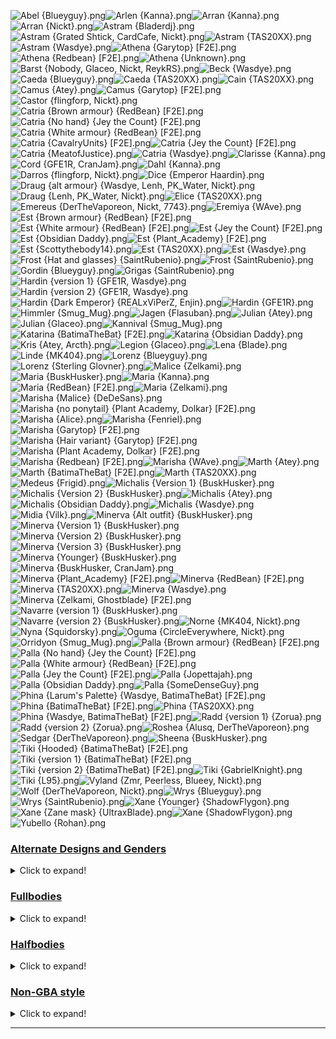 ![Abel {Blueyguy}.png](https://raw.githubusercontent.com/Klokinator/FE-Repo/main/Portrait%20Repository/FE01,%2003,%2011,%202%20Mugs%20(Shadow%20Dragon,%20Mystery,%20and%20Remakes)/Abel%20%7BBlueyguy%7D.png "Abel {Blueyguy}.png")![Arlen {Kanna}.png](https://raw.githubusercontent.com/Klokinator/FE-Repo/main/Portrait%20Repository/FE01,%2003,%2011,%202%20Mugs%20(Shadow%20Dragon,%20Mystery,%20and%20Remakes)/Arlen%20%7BKanna%7D.png "Arlen {Kanna}.png")![Arran {Kanna}.png](https://raw.githubusercontent.com/Klokinator/FE-Repo/main/Portrait%20Repository/FE01,%2003,%2011,%202%20Mugs%20(Shadow%20Dragon,%20Mystery,%20and%20Remakes)/Arran%20%7BKanna%7D.png "Arran {Kanna}.png")![Arran {Nickt}.png](https://raw.githubusercontent.com/Klokinator/FE-Repo/main/Portrait%20Repository/FE01,%2003,%2011,%202%20Mugs%20(Shadow%20Dragon,%20Mystery,%20and%20Remakes)/Arran%20%7BNickt%7D.png "Arran {Nickt}.png")![Astram {Bladerdj}.png](https://raw.githubusercontent.com/Klokinator/FE-Repo/main/Portrait%20Repository/FE01,%2003,%2011,%202%20Mugs%20(Shadow%20Dragon,%20Mystery,%20and%20Remakes)/Astram%20%7BBladerdj%7D.png "Astram {Bladerdj}.png")![Astram {Grated Shtick, CardCafe, Nickt}.png](https://raw.githubusercontent.com/Klokinator/FE-Repo/main/Portrait%20Repository/FE01,%2003,%2011,%202%20Mugs%20(Shadow%20Dragon,%20Mystery,%20and%20Remakes)/Astram%20%7BGrated%20Shtick,%20CardCafe,%20Nickt%7D.png "Astram {Grated Shtick, CardCafe, Nickt}.png")![Astram {TAS20XX}.png](https://raw.githubusercontent.com/Klokinator/FE-Repo/main/Portrait%20Repository/FE01,%2003,%2011,%202%20Mugs%20(Shadow%20Dragon,%20Mystery,%20and%20Remakes)/Astram%20%7BTAS20XX%7D.png "Astram {TAS20XX}.png")![Astram {Wasdye}.png](https://raw.githubusercontent.com/Klokinator/FE-Repo/main/Portrait%20Repository/FE01,%2003,%2011,%202%20Mugs%20(Shadow%20Dragon,%20Mystery,%20and%20Remakes)/Astram%20%7BWasdye%7D.png "Astram {Wasdye}.png")![Athena {Garytop} [F2E].png](https://raw.githubusercontent.com/Klokinator/FE-Repo/main/Portrait%20Repository/FE01,%2003,%2011,%202%20Mugs%20(Shadow%20Dragon,%20Mystery,%20and%20Remakes)/Athena%20%7BGarytop%7D%20%5BF2E%5D.png "Athena {Garytop} [F2E].png")![Athena {Redbean} [F2E].png](https://raw.githubusercontent.com/Klokinator/FE-Repo/main/Portrait%20Repository/FE01,%2003,%2011,%202%20Mugs%20(Shadow%20Dragon,%20Mystery,%20and%20Remakes)/Athena%20%7BRedbean%7D%20%5BF2E%5D.png "Athena {Redbean} [F2E].png")![Athena {Unknown}.png](https://raw.githubusercontent.com/Klokinator/FE-Repo/main/Portrait%20Repository/FE01,%2003,%2011,%202%20Mugs%20(Shadow%20Dragon,%20Mystery,%20and%20Remakes)/Athena%20%7BUnknown%7D.png "Athena {Unknown}.png")![Barst {Nobody, Glaceo, Nickt, ReykRS}.png](https://raw.githubusercontent.com/Klokinator/FE-Repo/main/Portrait%20Repository/FE01,%2003,%2011,%202%20Mugs%20(Shadow%20Dragon,%20Mystery,%20and%20Remakes)/Barst%20%7BNobody,%20Glaceo,%20Nickt,%20ReykRS%7D.png "Barst {Nobody, Glaceo, Nickt, ReykRS}.png")![Beck {Wasdye}.png](https://raw.githubusercontent.com/Klokinator/FE-Repo/main/Portrait%20Repository/FE01,%2003,%2011,%202%20Mugs%20(Shadow%20Dragon,%20Mystery,%20and%20Remakes)/Beck%20%7BWasdye%7D.png "Beck {Wasdye}.png")![Caeda {Blueyguy}.png](https://raw.githubusercontent.com/Klokinator/FE-Repo/main/Portrait%20Repository/FE01,%2003,%2011,%202%20Mugs%20(Shadow%20Dragon,%20Mystery,%20and%20Remakes)/Caeda%20%7BBlueyguy%7D.png "Caeda {Blueyguy}.png")![Caeda {TAS20XX}.png](https://raw.githubusercontent.com/Klokinator/FE-Repo/main/Portrait%20Repository/FE01,%2003,%2011,%202%20Mugs%20(Shadow%20Dragon,%20Mystery,%20and%20Remakes)/Caeda%20%7BTAS20XX%7D.png "Caeda {TAS20XX}.png")![Cain {TAS20XX}.png](https://raw.githubusercontent.com/Klokinator/FE-Repo/main/Portrait%20Repository/FE01,%2003,%2011,%202%20Mugs%20(Shadow%20Dragon,%20Mystery,%20and%20Remakes)/Cain%20%7BTAS20XX%7D.png "Cain {TAS20XX}.png")![Camus {Atey}.png](https://raw.githubusercontent.com/Klokinator/FE-Repo/main/Portrait%20Repository/FE01,%2003,%2011,%202%20Mugs%20(Shadow%20Dragon,%20Mystery,%20and%20Remakes)/Camus%20%7BAtey%7D.png "Camus {Atey}.png")![Camus {Garytop} [F2E].png](https://raw.githubusercontent.com/Klokinator/FE-Repo/main/Portrait%20Repository/FE01,%2003,%2011,%202%20Mugs%20(Shadow%20Dragon,%20Mystery,%20and%20Remakes)/Camus%20%7BGarytop%7D%20%5BF2E%5D.png "Camus {Garytop} [F2E].png")![Castor {flingforp, Nickt}.png](https://raw.githubusercontent.com/Klokinator/FE-Repo/main/Portrait%20Repository/FE01,%2003,%2011,%202%20Mugs%20(Shadow%20Dragon,%20Mystery,%20and%20Remakes)/Castor%20%7Bflingforp,%20Nickt%7D.png "Castor {flingforp, Nickt}.png")![Catria {Brown armour} {RedBean} [F2E].png](https://raw.githubusercontent.com/Klokinator/FE-Repo/main/Portrait%20Repository/FE01,%2003,%2011,%202%20Mugs%20(Shadow%20Dragon,%20Mystery,%20and%20Remakes)/Catria%20(Brown%20armour)%20%7BRedBean%7D%20%5BF2E%5D.png "Catria {Brown armour} {RedBean} [F2E].png")![Catria {No hand} {Jey the Count} [F2E].png](https://raw.githubusercontent.com/Klokinator/FE-Repo/main/Portrait%20Repository/FE01,%2003,%2011,%202%20Mugs%20(Shadow%20Dragon,%20Mystery,%20and%20Remakes)/Catria%20(No%20hand)%20%7BJey%20the%20Count%7D%20%5BF2E%5D.png "Catria {No hand} {Jey the Count} [F2E].png")![Catria {White armour} {RedBean} [F2E].png](https://raw.githubusercontent.com/Klokinator/FE-Repo/main/Portrait%20Repository/FE01,%2003,%2011,%202%20Mugs%20(Shadow%20Dragon,%20Mystery,%20and%20Remakes)/Catria%20(White%20armour)%20%7BRedBean%7D%20%5BF2E%5D.png "Catria {White armour} {RedBean} [F2E].png")![Catria {CavalryUnits} [F2E].png](https://raw.githubusercontent.com/Klokinator/FE-Repo/main/Portrait%20Repository/FE01,%2003,%2011,%202%20Mugs%20(Shadow%20Dragon,%20Mystery,%20and%20Remakes)/Catria%20%7BCavalryUnits%7D%20%5BF2E%5D.png "Catria {CavalryUnits} [F2E].png")![Catria {Jey the Count} [F2E].png](https://raw.githubusercontent.com/Klokinator/FE-Repo/main/Portrait%20Repository/FE01,%2003,%2011,%202%20Mugs%20(Shadow%20Dragon,%20Mystery,%20and%20Remakes)/Catria%20%7BJey%20the%20Count%7D%20%5BF2E%5D.png "Catria {Jey the Count} [F2E].png")![Catria {MeatofJustice}.png](https://raw.githubusercontent.com/Klokinator/FE-Repo/main/Portrait%20Repository/FE01,%2003,%2011,%202%20Mugs%20(Shadow%20Dragon,%20Mystery,%20and%20Remakes)/Catria%20%7BMeatofJustice%7D.png "Catria {MeatofJustice}.png")![Catria {Wasdye}.png](https://raw.githubusercontent.com/Klokinator/FE-Repo/main/Portrait%20Repository/FE01,%2003,%2011,%202%20Mugs%20(Shadow%20Dragon,%20Mystery,%20and%20Remakes)/Catria%20%7BWasdye%7D.png "Catria {Wasdye}.png")![Clarisse {Kanna}.png](https://raw.githubusercontent.com/Klokinator/FE-Repo/main/Portrait%20Repository/FE01,%2003,%2011,%202%20Mugs%20(Shadow%20Dragon,%20Mystery,%20and%20Remakes)/Clarisse%20%7BKanna%7D.png "Clarisse {Kanna}.png")![Cord {GFE1R, CranJam}.png](https://raw.githubusercontent.com/Klokinator/FE-Repo/main/Portrait%20Repository/FE01,%2003,%2011,%202%20Mugs%20(Shadow%20Dragon,%20Mystery,%20and%20Remakes)/Cord%20%7BGFE1R,%20CranJam%7D.png "Cord {GFE1R, CranJam}.png")![Dahl {Kanna}.png](https://raw.githubusercontent.com/Klokinator/FE-Repo/main/Portrait%20Repository/FE01,%2003,%2011,%202%20Mugs%20(Shadow%20Dragon,%20Mystery,%20and%20Remakes)/Dahl%20%7BKanna%7D.png "Dahl {Kanna}.png")![Darros {flingforp, Nickt}.png](https://raw.githubusercontent.com/Klokinator/FE-Repo/main/Portrait%20Repository/FE01,%2003,%2011,%202%20Mugs%20(Shadow%20Dragon,%20Mystery,%20and%20Remakes)/Darros%20%7Bflingforp,%20Nickt%7D.png "Darros {flingforp, Nickt}.png")![Dice {Emperor Haardin}.png](https://raw.githubusercontent.com/Klokinator/FE-Repo/main/Portrait%20Repository/FE01,%2003,%2011,%202%20Mugs%20(Shadow%20Dragon,%20Mystery,%20and%20Remakes)/Dice%20%7BEmperor%20Haardin%7D.png "Dice {Emperor Haardin}.png")![Draug {alt armour} {Wasdye, Lenh, PK_Water, Nickt}.png](https://raw.githubusercontent.com/Klokinator/FE-Repo/main/Portrait%20Repository/FE01,%2003,%2011,%202%20Mugs%20(Shadow%20Dragon,%20Mystery,%20and%20Remakes)/Draug%20(alt%20armour)%20%7BWasdye,%20Lenh,%20PK_Water,%20Nickt%7D.png "Draug {alt armour} {Wasdye, Lenh, PK_Water, Nickt}.png")![Draug {Lenh, PK_Water, Nickt}.png](https://raw.githubusercontent.com/Klokinator/FE-Repo/main/Portrait%20Repository/FE01,%2003,%2011,%202%20Mugs%20(Shadow%20Dragon,%20Mystery,%20and%20Remakes)/Draug%20%7BLenh,%20PK_Water,%20Nickt%7D.png "Draug {Lenh, PK_Water, Nickt}.png")![Elice {TAS20XX}.png](https://raw.githubusercontent.com/Klokinator/FE-Repo/main/Portrait%20Repository/FE01,%2003,%2011,%202%20Mugs%20(Shadow%20Dragon,%20Mystery,%20and%20Remakes)/Elice%20%7BTAS20XX%7D.png "Elice {TAS20XX}.png")![Emereus {DerTheVaporeon, Nickt, 7743}.png](https://raw.githubusercontent.com/Klokinator/FE-Repo/main/Portrait%20Repository/FE01,%2003,%2011,%202%20Mugs%20(Shadow%20Dragon,%20Mystery,%20and%20Remakes)/Emereus%20(DerTheVaporeon,%20Nickt,%207743).png "Emereus {DerTheVaporeon, Nickt, 7743}.png")![Eremiya {WAve}.png](https://raw.githubusercontent.com/Klokinator/FE-Repo/main/Portrait%20Repository/FE01,%2003,%2011,%202%20Mugs%20(Shadow%20Dragon,%20Mystery,%20and%20Remakes)/Eremiya%20%7BWAve%7D.png "Eremiya {WAve}.png")![Est {Brown armour} {RedBean} [F2E].png](https://raw.githubusercontent.com/Klokinator/FE-Repo/main/Portrait%20Repository/FE01,%2003,%2011,%202%20Mugs%20(Shadow%20Dragon,%20Mystery,%20and%20Remakes)/Est%20(Brown%20armour)%20%7BRedBean%7D%20%5BF2E%5D.png "Est {Brown armour} {RedBean} [F2E].png")![Est {White armour} {RedBean} [F2E].png](https://raw.githubusercontent.com/Klokinator/FE-Repo/main/Portrait%20Repository/FE01,%2003,%2011,%202%20Mugs%20(Shadow%20Dragon,%20Mystery,%20and%20Remakes)/Est%20(White%20armour)%20%7BRedBean%7D%20%5BF2E%5D.png "Est {White armour} {RedBean} [F2E].png")![Est {Jey the Count} [F2E].png](https://raw.githubusercontent.com/Klokinator/FE-Repo/main/Portrait%20Repository/FE01,%2003,%2011,%202%20Mugs%20(Shadow%20Dragon,%20Mystery,%20and%20Remakes)/Est%20%7BJey%20the%20Count%7D%20%5BF2E%5D.png "Est {Jey the Count} [F2E].png")![Est {Obsidian Daddy}.png](https://raw.githubusercontent.com/Klokinator/FE-Repo/main/Portrait%20Repository/FE01,%2003,%2011,%202%20Mugs%20(Shadow%20Dragon,%20Mystery,%20and%20Remakes)/Est%20%7BObsidian%20Daddy%7D.png "Est {Obsidian Daddy}.png")![Est {Plant_Academy} [F2E].png](https://raw.githubusercontent.com/Klokinator/FE-Repo/main/Portrait%20Repository/FE01,%2003,%2011,%202%20Mugs%20(Shadow%20Dragon,%20Mystery,%20and%20Remakes)/Est%20%7BPlant_Academy%7D%20%5BF2E%5D.png "Est {Plant_Academy} [F2E].png")![Est {Scottythebody14}.png](https://raw.githubusercontent.com/Klokinator/FE-Repo/main/Portrait%20Repository/FE01,%2003,%2011,%202%20Mugs%20(Shadow%20Dragon,%20Mystery,%20and%20Remakes)/Est%20%7BScottythebody14%7D.png "Est {Scottythebody14}.png")![Est {TAS20XX}.png](https://raw.githubusercontent.com/Klokinator/FE-Repo/main/Portrait%20Repository/FE01,%2003,%2011,%202%20Mugs%20(Shadow%20Dragon,%20Mystery,%20and%20Remakes)/Est%20%7BTAS20XX%7D.png "Est {TAS20XX}.png")![Est {Wasdye}.png](https://raw.githubusercontent.com/Klokinator/FE-Repo/main/Portrait%20Repository/FE01,%2003,%2011,%202%20Mugs%20(Shadow%20Dragon,%20Mystery,%20and%20Remakes)/Est%20%7BWasdye%7D.png "Est {Wasdye}.png")![Frost {Hat and glasses} {SaintRubenio}.png](https://raw.githubusercontent.com/Klokinator/FE-Repo/main/Portrait%20Repository/FE01,%2003,%2011,%202%20Mugs%20(Shadow%20Dragon,%20Mystery,%20and%20Remakes)/Frost%20(Hat%20and%20glasses)%20%7BSaintRubenio%7D.png "Frost {Hat and glasses} {SaintRubenio}.png")![Frost {SaintRubenio}.png](https://raw.githubusercontent.com/Klokinator/FE-Repo/main/Portrait%20Repository/FE01,%2003,%2011,%202%20Mugs%20(Shadow%20Dragon,%20Mystery,%20and%20Remakes)/Frost%20%7BSaintRubenio%7D.png "Frost {SaintRubenio}.png")![Gordin {Blueyguy}.png](https://raw.githubusercontent.com/Klokinator/FE-Repo/main/Portrait%20Repository/FE01,%2003,%2011,%202%20Mugs%20(Shadow%20Dragon,%20Mystery,%20and%20Remakes)/Gordin%20%7BBlueyguy%7D.png "Gordin {Blueyguy}.png")![Grigas {SaintRubenio}.png](https://raw.githubusercontent.com/Klokinator/FE-Repo/main/Portrait%20Repository/FE01,%2003,%2011,%202%20Mugs%20(Shadow%20Dragon,%20Mystery,%20and%20Remakes)/Grigas%20%7BSaintRubenio%7D.png "Grigas {SaintRubenio}.png")![Hardin {version 1} {GFE1R, Wasdye}.png](https://raw.githubusercontent.com/Klokinator/FE-Repo/main/Portrait%20Repository/FE01,%2003,%2011,%202%20Mugs%20(Shadow%20Dragon,%20Mystery,%20and%20Remakes)/Hardin%20(version%201)%20%7BGFE1R,%20Wasdye%7D.png "Hardin {version 1} {GFE1R, Wasdye}.png")![Hardin {version 2} {GFE1R, Wasdye}.png](https://raw.githubusercontent.com/Klokinator/FE-Repo/main/Portrait%20Repository/FE01,%2003,%2011,%202%20Mugs%20(Shadow%20Dragon,%20Mystery,%20and%20Remakes)/Hardin%20(version%202)%20%7BGFE1R,%20Wasdye%7D.png "Hardin {version 2} {GFE1R, Wasdye}.png")![Hardin {Dark Emperor} {REALxViPerZ, Enjin}.png](https://raw.githubusercontent.com/Klokinator/FE-Repo/main/Portrait%20Repository/FE01,%2003,%2011,%202%20Mugs%20(Shadow%20Dragon,%20Mystery,%20and%20Remakes)/Hardin%20%7BDark%20Emperor%7D%20%7BREALxViPerZ,%20Enjin%7D.png "Hardin {Dark Emperor} {REALxViPerZ, Enjin}.png")![Hardin {GFE1R}.png](https://raw.githubusercontent.com/Klokinator/FE-Repo/main/Portrait%20Repository/FE01,%2003,%2011,%202%20Mugs%20(Shadow%20Dragon,%20Mystery,%20and%20Remakes)/Hardin%20%7BGFE1R%7D.png "Hardin {GFE1R}.png")![Himmler {Smug_Mug}.png](https://raw.githubusercontent.com/Klokinator/FE-Repo/main/Portrait%20Repository/FE01,%2003,%2011,%202%20Mugs%20(Shadow%20Dragon,%20Mystery,%20and%20Remakes)/Himmler%20%7BSmug_Mug%7D.png "Himmler {Smug_Mug}.png")![Jagen {Flasuban}.png](https://raw.githubusercontent.com/Klokinator/FE-Repo/main/Portrait%20Repository/FE01,%2003,%2011,%202%20Mugs%20(Shadow%20Dragon,%20Mystery,%20and%20Remakes)/Jagen%20%7BFlasuban%7D.png "Jagen {Flasuban}.png")![Julian {Atey}.png](https://raw.githubusercontent.com/Klokinator/FE-Repo/main/Portrait%20Repository/FE01,%2003,%2011,%202%20Mugs%20(Shadow%20Dragon,%20Mystery,%20and%20Remakes)/Julian%20%7BAtey%7D.png "Julian {Atey}.png")![Julian {Glaceo}.png](https://raw.githubusercontent.com/Klokinator/FE-Repo/main/Portrait%20Repository/FE01,%2003,%2011,%202%20Mugs%20(Shadow%20Dragon,%20Mystery,%20and%20Remakes)/Julian%20%7BGlaceo%7D.png "Julian {Glaceo}.png")![Kannival {Smug_Mug}.png](https://raw.githubusercontent.com/Klokinator/FE-Repo/main/Portrait%20Repository/FE01,%2003,%2011,%202%20Mugs%20(Shadow%20Dragon,%20Mystery,%20and%20Remakes)/Kannival%20%7BSmug_Mug%7D.png "Kannival {Smug_Mug}.png")![Katarina {BatimaTheBat} [F2E].png](https://raw.githubusercontent.com/Klokinator/FE-Repo/main/Portrait%20Repository/FE01,%2003,%2011,%202%20Mugs%20(Shadow%20Dragon,%20Mystery,%20and%20Remakes)/Katarina%20%7BBatimaTheBat%7D%20%5BF2E%5D.png "Katarina {BatimaTheBat} [F2E].png")![Katarina {Obsidian Daddy}.png](https://raw.githubusercontent.com/Klokinator/FE-Repo/main/Portrait%20Repository/FE01,%2003,%2011,%202%20Mugs%20(Shadow%20Dragon,%20Mystery,%20and%20Remakes)/Katarina%20%7BObsidian%20Daddy%7D.png "Katarina {Obsidian Daddy}.png")![Kris {Atey, Arcth}.png](https://raw.githubusercontent.com/Klokinator/FE-Repo/main/Portrait%20Repository/FE01,%2003,%2011,%202%20Mugs%20(Shadow%20Dragon,%20Mystery,%20and%20Remakes)/Kris%20%7BAtey,%20Arcth%7D.png "Kris {Atey, Arcth}.png")![Legion {Glaceo}.png](https://raw.githubusercontent.com/Klokinator/FE-Repo/main/Portrait%20Repository/FE01,%2003,%2011,%202%20Mugs%20(Shadow%20Dragon,%20Mystery,%20and%20Remakes)/Legion%20%7BGlaceo%7D.png "Legion {Glaceo}.png")![Lena {Blade}.png](https://raw.githubusercontent.com/Klokinator/FE-Repo/main/Portrait%20Repository/FE01,%2003,%2011,%202%20Mugs%20(Shadow%20Dragon,%20Mystery,%20and%20Remakes)/Lena%20%7BBlade%7D.png "Lena {Blade}.png")![Linde {MK404}.png](https://raw.githubusercontent.com/Klokinator/FE-Repo/main/Portrait%20Repository/FE01,%2003,%2011,%202%20Mugs%20(Shadow%20Dragon,%20Mystery,%20and%20Remakes)/Linde%20%7BMK404%7D.png "Linde {MK404}.png")![Lorenz {Blueyguy}.png](https://raw.githubusercontent.com/Klokinator/FE-Repo/main/Portrait%20Repository/FE01,%2003,%2011,%202%20Mugs%20(Shadow%20Dragon,%20Mystery,%20and%20Remakes)/Lorenz%20%7BBlueyguy%7D.png "Lorenz {Blueyguy}.png")![Lorenz {Sterling Glovner}.png](https://raw.githubusercontent.com/Klokinator/FE-Repo/main/Portrait%20Repository/FE01,%2003,%2011,%202%20Mugs%20(Shadow%20Dragon,%20Mystery,%20and%20Remakes)/Lorenz%20%7BSterling%20Glovner%7D.png "Lorenz {Sterling Glovner}.png")![Malice {Zelkami}.png](https://raw.githubusercontent.com/Klokinator/FE-Repo/main/Portrait%20Repository/FE01,%2003,%2011,%202%20Mugs%20(Shadow%20Dragon,%20Mystery,%20and%20Remakes)/Malice%20%7BZelkami%7D.png "Malice {Zelkami}.png")![Maria {BuskHusker}.png](https://raw.githubusercontent.com/Klokinator/FE-Repo/main/Portrait%20Repository/FE01,%2003,%2011,%202%20Mugs%20(Shadow%20Dragon,%20Mystery,%20and%20Remakes)/Maria%20%7BBuskHusker%7D.png "Maria {BuskHusker}.png")![Maria {Kanna}.png](https://raw.githubusercontent.com/Klokinator/FE-Repo/main/Portrait%20Repository/FE01,%2003,%2011,%202%20Mugs%20(Shadow%20Dragon,%20Mystery,%20and%20Remakes)/Maria%20%7BKanna%7D.png "Maria {Kanna}.png")![Maria {RedBean} [F2E].png](https://raw.githubusercontent.com/Klokinator/FE-Repo/main/Portrait%20Repository/FE01,%2003,%2011,%202%20Mugs%20(Shadow%20Dragon,%20Mystery,%20and%20Remakes)/Maria%20%7BRedBean%7D%20%5BF2E%5D.png "Maria {RedBean} [F2E].png")![Maria {Zelkami}.png](https://raw.githubusercontent.com/Klokinator/FE-Repo/main/Portrait%20Repository/FE01,%2003,%2011,%202%20Mugs%20(Shadow%20Dragon,%20Mystery,%20and%20Remakes)/Maria%20%7BZelkami%7D.png "Maria {Zelkami}.png")![Marisha {Malice} {DeDeSans}.png](https://raw.githubusercontent.com/Klokinator/FE-Repo/main/Portrait%20Repository/FE01,%2003,%2011,%202%20Mugs%20(Shadow%20Dragon,%20Mystery,%20and%20Remakes)/Marisha%20(Malice)%20%7BDeDeSans%7D.png "Marisha {Malice} {DeDeSans}.png")![Marisha {no ponytail} {Plant Academy, Dolkar} [F2E].png](https://raw.githubusercontent.com/Klokinator/FE-Repo/main/Portrait%20Repository/FE01,%2003,%2011,%202%20Mugs%20(Shadow%20Dragon,%20Mystery,%20and%20Remakes)/Marisha%20(no%20ponytail)%20%7BPlant%20Academy,%20Dolkar%7D%20%5BF2E%5D.png "Marisha {no ponytail} {Plant Academy, Dolkar} [F2E].png")![Marisha {Alice}.png](https://raw.githubusercontent.com/Klokinator/FE-Repo/main/Portrait%20Repository/FE01,%2003,%2011,%202%20Mugs%20(Shadow%20Dragon,%20Mystery,%20and%20Remakes)/Marisha%20%7BAlice%7D.png "Marisha {Alice}.png")![Marisha {Fenriel}.png](https://raw.githubusercontent.com/Klokinator/FE-Repo/main/Portrait%20Repository/FE01,%2003,%2011,%202%20Mugs%20(Shadow%20Dragon,%20Mystery,%20and%20Remakes)/Marisha%20%7BFenriel%7D.png "Marisha {Fenriel}.png")![Marisha {Garytop} [F2E].png](https://raw.githubusercontent.com/Klokinator/FE-Repo/main/Portrait%20Repository/FE01,%2003,%2011,%202%20Mugs%20(Shadow%20Dragon,%20Mystery,%20and%20Remakes)/Marisha%20%7BGarytop%7D%20%5BF2E%5D.png "Marisha {Garytop} [F2E].png")![Marisha {Hair variant} {Garytop} [F2E].png](https://raw.githubusercontent.com/Klokinator/FE-Repo/main/Portrait%20Repository/FE01,%2003,%2011,%202%20Mugs%20(Shadow%20Dragon,%20Mystery,%20and%20Remakes)/Marisha%20%7BHair%20variant%7D%20%7BGarytop%7D%20%5BF2E%5D.png "Marisha {Hair variant} {Garytop} [F2E].png")![Marisha {Plant Academy, Dolkar} [F2E].png](https://raw.githubusercontent.com/Klokinator/FE-Repo/main/Portrait%20Repository/FE01,%2003,%2011,%202%20Mugs%20(Shadow%20Dragon,%20Mystery,%20and%20Remakes)/Marisha%20%7BPlant%20Academy,%20Dolkar%7D%20%5BF2E%5D.png "Marisha {Plant Academy, Dolkar} [F2E].png")![Marisha {Redbean} [F2E].png](https://raw.githubusercontent.com/Klokinator/FE-Repo/main/Portrait%20Repository/FE01,%2003,%2011,%202%20Mugs%20(Shadow%20Dragon,%20Mystery,%20and%20Remakes)/Marisha%20%7BRedbean%7D%20%5BF2E%5D.png "Marisha {Redbean} [F2E].png")![Marisha {WAve}.png](https://raw.githubusercontent.com/Klokinator/FE-Repo/main/Portrait%20Repository/FE01,%2003,%2011,%202%20Mugs%20(Shadow%20Dragon,%20Mystery,%20and%20Remakes)/Marisha%20%7BWAve%7D.png "Marisha {WAve}.png")![Marth {Atey}.png](https://raw.githubusercontent.com/Klokinator/FE-Repo/main/Portrait%20Repository/FE01,%2003,%2011,%202%20Mugs%20(Shadow%20Dragon,%20Mystery,%20and%20Remakes)/Marth%20%7BAtey%7D.png "Marth {Atey}.png")![Marth {BatimaTheBat} [F2E].png](https://raw.githubusercontent.com/Klokinator/FE-Repo/main/Portrait%20Repository/FE01,%2003,%2011,%202%20Mugs%20(Shadow%20Dragon,%20Mystery,%20and%20Remakes)/Marth%20%7BBatimaTheBat%7D%20%5BF2E%5D.png "Marth {BatimaTheBat} [F2E].png")![Marth {TAS20XX}.png](https://raw.githubusercontent.com/Klokinator/FE-Repo/main/Portrait%20Repository/FE01,%2003,%2011,%202%20Mugs%20(Shadow%20Dragon,%20Mystery,%20and%20Remakes)/Marth%20%7BTAS20XX%7D.png "Marth {TAS20XX}.png")![Medeus {Frigid}.png](https://raw.githubusercontent.com/Klokinator/FE-Repo/main/Portrait%20Repository/FE01,%2003,%2011,%202%20Mugs%20(Shadow%20Dragon,%20Mystery,%20and%20Remakes)/Medeus%20%7BFrigid%7D.png "Medeus {Frigid}.png")![Michalis {Version 1} {BuskHusker}.png](https://raw.githubusercontent.com/Klokinator/FE-Repo/main/Portrait%20Repository/FE01,%2003,%2011,%202%20Mugs%20(Shadow%20Dragon,%20Mystery,%20and%20Remakes)/Michalis%20(Version%201)%20%7BBuskHusker%7D.png "Michalis {Version 1} {BuskHusker}.png")![Michalis {Version 2} {BuskHusker}.png](https://raw.githubusercontent.com/Klokinator/FE-Repo/main/Portrait%20Repository/FE01,%2003,%2011,%202%20Mugs%20(Shadow%20Dragon,%20Mystery,%20and%20Remakes)/Michalis%20(Version%202)%20%7BBuskHusker%7D.png "Michalis {Version 2} {BuskHusker}.png")![Michalis {Atey}.png](https://raw.githubusercontent.com/Klokinator/FE-Repo/main/Portrait%20Repository/FE01,%2003,%2011,%202%20Mugs%20(Shadow%20Dragon,%20Mystery,%20and%20Remakes)/Michalis%20%7BAtey%7D.png "Michalis {Atey}.png")![Michalis {Obsidian Daddy}.png](https://raw.githubusercontent.com/Klokinator/FE-Repo/main/Portrait%20Repository/FE01,%2003,%2011,%202%20Mugs%20(Shadow%20Dragon,%20Mystery,%20and%20Remakes)/Michalis%20%7BObsidian%20Daddy%7D.png "Michalis {Obsidian Daddy}.png")![Michalis {Wasdye}.png](https://raw.githubusercontent.com/Klokinator/FE-Repo/main/Portrait%20Repository/FE01,%2003,%2011,%202%20Mugs%20(Shadow%20Dragon,%20Mystery,%20and%20Remakes)/Michalis%20%7BWasdye%7D.png "Michalis {Wasdye}.png")![Midia {Vilk}.png](https://raw.githubusercontent.com/Klokinator/FE-Repo/main/Portrait%20Repository/FE01,%2003,%2011,%202%20Mugs%20(Shadow%20Dragon,%20Mystery,%20and%20Remakes)/Midia%20%7BVilk%7D.png "Midia {Vilk}.png")![Minerva {Alt outfit} {BuskHusker}.png](https://raw.githubusercontent.com/Klokinator/FE-Repo/main/Portrait%20Repository/FE01,%2003,%2011,%202%20Mugs%20(Shadow%20Dragon,%20Mystery,%20and%20Remakes)/Minerva%20(Alt%20outfit)%20%7BBuskHusker%7D.png "Minerva {Alt outfit} {BuskHusker}.png")![Minerva {Version 1} {BuskHusker}.png](https://raw.githubusercontent.com/Klokinator/FE-Repo/main/Portrait%20Repository/FE01,%2003,%2011,%202%20Mugs%20(Shadow%20Dragon,%20Mystery,%20and%20Remakes)/Minerva%20(Version%201)%20%7BBuskHusker%7D.png "Minerva {Version 1} {BuskHusker}.png")![Minerva {Version 2} {BuskHusker}.png](https://raw.githubusercontent.com/Klokinator/FE-Repo/main/Portrait%20Repository/FE01,%2003,%2011,%202%20Mugs%20(Shadow%20Dragon,%20Mystery,%20and%20Remakes)/Minerva%20(Version%202)%20%7BBuskHusker%7D.png "Minerva {Version 2} {BuskHusker}.png")![Minerva {Version 3} {BuskHusker}.png](https://raw.githubusercontent.com/Klokinator/FE-Repo/main/Portrait%20Repository/FE01,%2003,%2011,%202%20Mugs%20(Shadow%20Dragon,%20Mystery,%20and%20Remakes)/Minerva%20(Version%203)%20%7BBuskHusker%7D.png "Minerva {Version 3} {BuskHusker}.png")![Minerva {Younger} {BuskHusker}.png](https://raw.githubusercontent.com/Klokinator/FE-Repo/main/Portrait%20Repository/FE01,%2003,%2011,%202%20Mugs%20(Shadow%20Dragon,%20Mystery,%20and%20Remakes)/Minerva%20(Younger)%20%7BBuskHusker%7D.png "Minerva {Younger} {BuskHusker}.png")![Minerva {BuskHusker, CranJam}.png](https://raw.githubusercontent.com/Klokinator/FE-Repo/main/Portrait%20Repository/FE01,%2003,%2011,%202%20Mugs%20(Shadow%20Dragon,%20Mystery,%20and%20Remakes)/Minerva%20%7BBuskHusker,%20CranJam%7D.png "Minerva {BuskHusker, CranJam}.png")![Minerva {Plant_Academy} [F2E].png](https://raw.githubusercontent.com/Klokinator/FE-Repo/main/Portrait%20Repository/FE01,%2003,%2011,%202%20Mugs%20(Shadow%20Dragon,%20Mystery,%20and%20Remakes)/Minerva%20%7BPlant_Academy%7D%20%5BF2E%5D.png "Minerva {Plant_Academy} [F2E].png")![Minerva {RedBean} [F2E].png](https://raw.githubusercontent.com/Klokinator/FE-Repo/main/Portrait%20Repository/FE01,%2003,%2011,%202%20Mugs%20(Shadow%20Dragon,%20Mystery,%20and%20Remakes)/Minerva%20%7BRedBean%7D%20%5BF2E%5D.png "Minerva {RedBean} [F2E].png")![Minerva {TAS20XX}.png](https://raw.githubusercontent.com/Klokinator/FE-Repo/main/Portrait%20Repository/FE01,%2003,%2011,%202%20Mugs%20(Shadow%20Dragon,%20Mystery,%20and%20Remakes)/Minerva%20%7BTAS20XX%7D.png "Minerva {TAS20XX}.png")![Minerva {Wasdye}.png](https://raw.githubusercontent.com/Klokinator/FE-Repo/main/Portrait%20Repository/FE01,%2003,%2011,%202%20Mugs%20(Shadow%20Dragon,%20Mystery,%20and%20Remakes)/Minerva%20%7BWasdye%7D.png "Minerva {Wasdye}.png")![Minerva {Zelkami, Ghostblade} [F2E].png](https://raw.githubusercontent.com/Klokinator/FE-Repo/main/Portrait%20Repository/FE01,%2003,%2011,%202%20Mugs%20(Shadow%20Dragon,%20Mystery,%20and%20Remakes)/Minerva%20%7BZelkami,%20Ghostblade%7D%20%5BF2E%5D.png "Minerva {Zelkami, Ghostblade} [F2E].png")![Navarre {version 1} {BuskHusker}.png](https://raw.githubusercontent.com/Klokinator/FE-Repo/main/Portrait%20Repository/FE01,%2003,%2011,%202%20Mugs%20(Shadow%20Dragon,%20Mystery,%20and%20Remakes)/Navarre%20(version%201)%20%7BBuskHusker%7D.png "Navarre {version 1} {BuskHusker}.png")![Navarre {version 2} {BuskHusker}.png](https://raw.githubusercontent.com/Klokinator/FE-Repo/main/Portrait%20Repository/FE01,%2003,%2011,%202%20Mugs%20(Shadow%20Dragon,%20Mystery,%20and%20Remakes)/Navarre%20(version%202)%20%7BBuskHusker%7D.png "Navarre {version 2} {BuskHusker}.png")![Norne {MK404, Nickt}.png](https://raw.githubusercontent.com/Klokinator/FE-Repo/main/Portrait%20Repository/FE01,%2003,%2011,%202%20Mugs%20(Shadow%20Dragon,%20Mystery,%20and%20Remakes)/Norne%20%7BMK404,%20Nickt%7D.png "Norne {MK404, Nickt}.png")![Nyna {Squidorsky}.png](https://raw.githubusercontent.com/Klokinator/FE-Repo/main/Portrait%20Repository/FE01,%2003,%2011,%202%20Mugs%20(Shadow%20Dragon,%20Mystery,%20and%20Remakes)/Nyna%20%7BSquidorsky%7D.png "Nyna {Squidorsky}.png")![Oguma {CircleEverywhere, Nickt}.png](https://raw.githubusercontent.com/Klokinator/FE-Repo/main/Portrait%20Repository/FE01,%2003,%2011,%202%20Mugs%20(Shadow%20Dragon,%20Mystery,%20and%20Remakes)/Oguma%20%7BCircleEverywhere,%20Nickt%7D.png "Oguma {CircleEverywhere, Nickt}.png")![Orridyon {Smug_Mug}.png](https://raw.githubusercontent.com/Klokinator/FE-Repo/main/Portrait%20Repository/FE01,%2003,%2011,%202%20Mugs%20(Shadow%20Dragon,%20Mystery,%20and%20Remakes)/Orridyon%20%7BSmug_Mug%7D.png "Orridyon {Smug_Mug}.png")![Palla {Brown armour} {RedBean} [F2E].png](https://raw.githubusercontent.com/Klokinator/FE-Repo/main/Portrait%20Repository/FE01,%2003,%2011,%202%20Mugs%20(Shadow%20Dragon,%20Mystery,%20and%20Remakes)/Palla%20(Brown%20armour)%20%7BRedBean%7D%20%5BF2E%5D.png "Palla {Brown armour} {RedBean} [F2E].png")![Palla {No hand} {Jey the Count} [F2E].png](https://raw.githubusercontent.com/Klokinator/FE-Repo/main/Portrait%20Repository/FE01,%2003,%2011,%202%20Mugs%20(Shadow%20Dragon,%20Mystery,%20and%20Remakes)/Palla%20(No%20hand)%20%7BJey%20the%20Count%7D%20%5BF2E%5D.png "Palla {No hand} {Jey the Count} [F2E].png")![Palla {White armour} {RedBean} [F2E].png](https://raw.githubusercontent.com/Klokinator/FE-Repo/main/Portrait%20Repository/FE01,%2003,%2011,%202%20Mugs%20(Shadow%20Dragon,%20Mystery,%20and%20Remakes)/Palla%20(White%20armour)%20%7BRedBean%7D%20%5BF2E%5D.png "Palla {White armour} {RedBean} [F2E].png")![Palla {Jey the Count} [F2E].png](https://raw.githubusercontent.com/Klokinator/FE-Repo/main/Portrait%20Repository/FE01,%2003,%2011,%202%20Mugs%20(Shadow%20Dragon,%20Mystery,%20and%20Remakes)/Palla%20%7BJey%20the%20Count%7D%20%5BF2E%5D.png "Palla {Jey the Count} [F2E].png")![Palla {Jopettajah}.png](https://raw.githubusercontent.com/Klokinator/FE-Repo/main/Portrait%20Repository/FE01,%2003,%2011,%202%20Mugs%20(Shadow%20Dragon,%20Mystery,%20and%20Remakes)/Palla%20%7BJopettajah%7D.png "Palla {Jopettajah}.png")![Palla {Obsidian Daddy}.png](https://raw.githubusercontent.com/Klokinator/FE-Repo/main/Portrait%20Repository/FE01,%2003,%2011,%202%20Mugs%20(Shadow%20Dragon,%20Mystery,%20and%20Remakes)/Palla%20%7BObsidian%20Daddy%7D.png "Palla {Obsidian Daddy}.png")![Palla {SomeDenseGuy}.png](https://raw.githubusercontent.com/Klokinator/FE-Repo/main/Portrait%20Repository/FE01,%2003,%2011,%202%20Mugs%20(Shadow%20Dragon,%20Mystery,%20and%20Remakes)/Palla%20%7BSomeDenseGuy%7D.png "Palla {SomeDenseGuy}.png")![Phina {Larum's Palette} {Wasdye, BatimaTheBat} [F2E].png](https://raw.githubusercontent.com/Klokinator/FE-Repo/main/Portrait%20Repository/FE01,%2003,%2011,%202%20Mugs%20(Shadow%20Dragon,%20Mystery,%20and%20Remakes)/Phina%20(Larum's%20Palette)%20%7BWasdye,%20BatimaTheBat%7D%20%5BF2E%5D.png "Phina {Larum's Palette} {Wasdye, BatimaTheBat} [F2E].png")![Phina {BatimaTheBat} [F2E].png](https://raw.githubusercontent.com/Klokinator/FE-Repo/main/Portrait%20Repository/FE01,%2003,%2011,%202%20Mugs%20(Shadow%20Dragon,%20Mystery,%20and%20Remakes)/Phina%20%7BBatimaTheBat%7D%20%5BF2E%5D.png "Phina {BatimaTheBat} [F2E].png")![Phina {TAS20XX}.png](https://raw.githubusercontent.com/Klokinator/FE-Repo/main/Portrait%20Repository/FE01,%2003,%2011,%202%20Mugs%20(Shadow%20Dragon,%20Mystery,%20and%20Remakes)/Phina%20%7BTAS20XX%7D.png "Phina {TAS20XX}.png")![Phina {Wasdye, BatimaTheBat} [F2E].png](https://raw.githubusercontent.com/Klokinator/FE-Repo/main/Portrait%20Repository/FE01,%2003,%2011,%202%20Mugs%20(Shadow%20Dragon,%20Mystery,%20and%20Remakes)/Phina%20%7BWasdye,%20BatimaTheBat%7D%20%5BF2E%5D.png "Phina {Wasdye, BatimaTheBat} [F2E].png")![Radd {version 1} {Zorua}.png](https://raw.githubusercontent.com/Klokinator/FE-Repo/main/Portrait%20Repository/FE01,%2003,%2011,%202%20Mugs%20(Shadow%20Dragon,%20Mystery,%20and%20Remakes)/Radd%20(version%201)%20%7BZorua%7D.png "Radd {version 1} {Zorua}.png")![Radd {version 2}  {Zorua}.png](https://raw.githubusercontent.com/Klokinator/FE-Repo/main/Portrait%20Repository/FE01,%2003,%2011,%202%20Mugs%20(Shadow%20Dragon,%20Mystery,%20and%20Remakes)/Radd%20(version%202)%20%20%7BZorua%7D.png "Radd {version 2}  {Zorua}.png")![Roshea {Alusq, DerTheVaporeon}.png](https://raw.githubusercontent.com/Klokinator/FE-Repo/main/Portrait%20Repository/FE01,%2003,%2011,%202%20Mugs%20(Shadow%20Dragon,%20Mystery,%20and%20Remakes)/Roshea%20%7BAlusq,%20DerTheVaporeon%7D.png "Roshea {Alusq, DerTheVaporeon}.png")![Sedgar {DerTheVaporeon}.png](https://raw.githubusercontent.com/Klokinator/FE-Repo/main/Portrait%20Repository/FE01,%2003,%2011,%202%20Mugs%20(Shadow%20Dragon,%20Mystery,%20and%20Remakes)/Sedgar%20%7BDerTheVaporeon%7D.png "Sedgar {DerTheVaporeon}.png")![Sheena {BuskHusker}.png](https://raw.githubusercontent.com/Klokinator/FE-Repo/main/Portrait%20Repository/FE01,%2003,%2011,%202%20Mugs%20(Shadow%20Dragon,%20Mystery,%20and%20Remakes)/Sheena%20%7BBuskHusker%7D.png "Sheena {BuskHusker}.png")![Tiki {Hooded} {BatimaTheBat} [F2E].png](https://raw.githubusercontent.com/Klokinator/FE-Repo/main/Portrait%20Repository/FE01,%2003,%2011,%202%20Mugs%20(Shadow%20Dragon,%20Mystery,%20and%20Remakes)/Tiki%20(Hooded)%20%7BBatimaTheBat%7D%20%5BF2E%5D.png "Tiki {Hooded} {BatimaTheBat} [F2E].png")![Tiki {version 1} {BatimaTheBat} [F2E].png](https://raw.githubusercontent.com/Klokinator/FE-Repo/main/Portrait%20Repository/FE01,%2003,%2011,%202%20Mugs%20(Shadow%20Dragon,%20Mystery,%20and%20Remakes)/Tiki%20(version%201)%20%7BBatimaTheBat%7D%20%5BF2E%5D.png "Tiki {version 1} {BatimaTheBat} [F2E].png")![Tiki {version 2} {BatimaTheBat} [F2E].png](https://raw.githubusercontent.com/Klokinator/FE-Repo/main/Portrait%20Repository/FE01,%2003,%2011,%202%20Mugs%20(Shadow%20Dragon,%20Mystery,%20and%20Remakes)/Tiki%20(version%202)%20%7BBatimaTheBat%7D%20%5BF2E%5D.png "Tiki {version 2} {BatimaTheBat} [F2E].png")![Tiki {GabrielKnight}.png](https://raw.githubusercontent.com/Klokinator/FE-Repo/main/Portrait%20Repository/FE01,%2003,%2011,%202%20Mugs%20(Shadow%20Dragon,%20Mystery,%20and%20Remakes)/Tiki%20%7BGabrielKnight%7D.png "Tiki {GabrielKnight}.png")![Tiki {L95}.png](https://raw.githubusercontent.com/Klokinator/FE-Repo/main/Portrait%20Repository/FE01,%2003,%2011,%202%20Mugs%20(Shadow%20Dragon,%20Mystery,%20and%20Remakes)/Tiki%20%7BL95%7D.png "Tiki {L95}.png")![Vyland {Zmr, Peerless, Blueey, Nickt}.png](https://raw.githubusercontent.com/Klokinator/FE-Repo/main/Portrait%20Repository/FE01,%2003,%2011,%202%20Mugs%20(Shadow%20Dragon,%20Mystery,%20and%20Remakes)/Vyland%20%7BZmr,%20Peerless,%20Blueey,%20Nickt%7D.png "Vyland {Zmr, Peerless, Blueey, Nickt}.png")![Wolf {DerTheVaporeon, Nickt}.png](https://raw.githubusercontent.com/Klokinator/FE-Repo/main/Portrait%20Repository/FE01,%2003,%2011,%202%20Mugs%20(Shadow%20Dragon,%20Mystery,%20and%20Remakes)/Wolf%20%7BDerTheVaporeon,%20Nickt%7D.png "Wolf {DerTheVaporeon, Nickt}.png")![Wrys {Blueyguy}.png](https://raw.githubusercontent.com/Klokinator/FE-Repo/main/Portrait%20Repository/FE01,%2003,%2011,%202%20Mugs%20(Shadow%20Dragon,%20Mystery,%20and%20Remakes)/Wrys%20%7BBlueyguy%7D.png "Wrys {Blueyguy}.png")![Wrys {SaintRubenio}.png](https://raw.githubusercontent.com/Klokinator/FE-Repo/main/Portrait%20Repository/FE01,%2003,%2011,%202%20Mugs%20(Shadow%20Dragon,%20Mystery,%20and%20Remakes)/Wrys%20%7BSaintRubenio%7D.png "Wrys {SaintRubenio}.png")![Xane {Younger} {ShadowFlygon}.png](https://raw.githubusercontent.com/Klokinator/FE-Repo/main/Portrait%20Repository/FE01,%2003,%2011,%202%20Mugs%20(Shadow%20Dragon,%20Mystery,%20and%20Remakes)/Xane%20(Younger)%20%7BShadowFlygon%7D.png "Xane {Younger} {ShadowFlygon}.png")![Xane {Zane mask} {UltraxBlade}.png](https://raw.githubusercontent.com/Klokinator/FE-Repo/main/Portrait%20Repository/FE01,%2003,%2011,%202%20Mugs%20(Shadow%20Dragon,%20Mystery,%20and%20Remakes)/Xane%20(Zane%20mask)%20%7BUltraxBlade%7D.png "Xane {Zane mask} {UltraxBlade}.png")![Xane {ShadowFlygon}.png](https://raw.githubusercontent.com/Klokinator/FE-Repo/main/Portrait%20Repository/FE01,%2003,%2011,%202%20Mugs%20(Shadow%20Dragon,%20Mystery,%20and%20Remakes)/Xane%20%7BShadowFlygon%7D.png "Xane {ShadowFlygon}.png")![Yubello {Rohan}.png](https://raw.githubusercontent.com/Klokinator/FE-Repo/main/Portrait%20Repository/FE01,%2003,%2011,%202%20Mugs%20(Shadow%20Dragon,%20Mystery,%20and%20Remakes)/Yubello%20%7BRohan%7D.png "Yubello {Rohan}.png")

### [Alternate Designs and Genders](Alternate%20Designs%20and%20Genders)

<details><summary>Click to expand!</summary>

![Athena {Male} {Frog}.png](https://raw.githubusercontent.com/Klokinator/FE-Repo/main/Portrait%20Repository/FE01,%2003,%2011,%202%20Mugs%20(Shadow%20Dragon,%20Mystery,%20and%20Remakes)/Alternate%20Designs%20and%20Genders/Athena%20(Male)%20%7BFrog%7D.png "Athena {Male} {Frog}.png")![Darros {Sail} {Nickt, Flingforp, Freefall}.png](https://raw.githubusercontent.com/Klokinator/FE-Repo/main/Portrait%20Repository/FE01,%2003,%2011,%202%20Mugs%20(Shadow%20Dragon,%20Mystery,%20and%20Remakes)/Alternate%20Designs%20and%20Genders/Darros%20(Sail)%20%7BNickt,%20Flingforp,%20Freefall%7D.png "Darros {Sail} {Nickt, Flingforp, Freefall}.png")![Macellan {Nomad} {Donlot, Bwan}.png](https://raw.githubusercontent.com/Klokinator/FE-Repo/main/Portrait%20Repository/FE01,%2003,%2011,%202%20Mugs%20(Shadow%20Dragon,%20Mystery,%20and%20Remakes)/Alternate%20Designs%20and%20Genders/Macellan%20(Nomad)%20%7BDonlot,%20Bwan%7D.png "Macellan {Nomad} {Donlot, Bwan}.png")



----



</details>

### [Fullbodies](Fullbodies)

<details><summary>Click to expand!</summary>

![Marisha {no ponytail} {Plant Academy} [F2E].png](https://raw.githubusercontent.com/Klokinator/FE-Repo/main/Portrait%20Repository/FE01,%2003,%2011,%202%20Mugs%20(Shadow%20Dragon,%20Mystery,%20and%20Remakes)/Fullbodies/Marisha%20(no%20ponytail)%20%7BPlant%20Academy%7D%20%5BF2E%5D.png "Marisha {no ponytail} {Plant Academy} [F2E].png")![Marisha {Plant Academy} [F2E].png](https://raw.githubusercontent.com/Klokinator/FE-Repo/main/Portrait%20Repository/FE01,%2003,%2011,%202%20Mugs%20(Shadow%20Dragon,%20Mystery,%20and%20Remakes)/Fullbodies/Marisha%20%7BPlant%20Academy%7D%20%5BF2E%5D.png "Marisha {Plant Academy} [F2E].png")



----



</details>

### [Halfbodies](Halfbodies)

<details><summary>Click to expand!</summary>

![Abel {Bluey, DerTheVaporeon, Nickt}.png](https://raw.githubusercontent.com/Klokinator/FE-Repo/main/Portrait%20Repository/FE01,%2003,%2011,%202%20Mugs%20(Shadow%20Dragon,%20Mystery,%20and%20Remakes)/Halfbodies/Abel%20%7BBluey,%20DerTheVaporeon,%20Nickt%7D.png "Abel {Bluey, DerTheVaporeon, Nickt}.png")![Astram {Grated Shtick, CardCafe, Nickt}.png](https://raw.githubusercontent.com/Klokinator/FE-Repo/main/Portrait%20Repository/FE01,%2003,%2011,%202%20Mugs%20(Shadow%20Dragon,%20Mystery,%20and%20Remakes)/Halfbodies/Astram%20%7BGrated%20Shtick,%20CardCafe,%20Nickt%7D.png "Astram {Grated Shtick, CardCafe, Nickt}.png")![Athena {Garytop} [F2E].png](https://raw.githubusercontent.com/Klokinator/FE-Repo/main/Portrait%20Repository/FE01,%2003,%2011,%202%20Mugs%20(Shadow%20Dragon,%20Mystery,%20and%20Remakes)/Halfbodies/Athena%20%7BGarytop%7D%20%5BF2E%5D.png "Athena {Garytop} [F2E].png")![Athena {Unknown}.png](https://raw.githubusercontent.com/Klokinator/FE-Repo/main/Portrait%20Repository/FE01,%2003,%2011,%202%20Mugs%20(Shadow%20Dragon,%20Mystery,%20and%20Remakes)/Halfbodies/Athena%20%7BUnknown%7D.png "Athena {Unknown}.png")![Barst {Nobody, Glaceo, Nickt}.png](https://raw.githubusercontent.com/Klokinator/FE-Repo/main/Portrait%20Repository/FE01,%2003,%2011,%202%20Mugs%20(Shadow%20Dragon,%20Mystery,%20and%20Remakes)/Halfbodies/Barst%20%7BNobody,%20Glaceo,%20Nickt%7D.png "Barst {Nobody, Glaceo, Nickt}.png")![Bentheon {Frigid}.png](https://raw.githubusercontent.com/Klokinator/FE-Repo/main/Portrait%20Repository/FE01,%2003,%2011,%202%20Mugs%20(Shadow%20Dragon,%20Mystery,%20and%20Remakes)/Halfbodies/Bentheon%20%7BFrigid%7D.png "Bentheon {Frigid}.png")![Bord {Frigid, Nickt}.png](https://raw.githubusercontent.com/Klokinator/FE-Repo/main/Portrait%20Repository/FE01,%2003,%2011,%202%20Mugs%20(Shadow%20Dragon,%20Mystery,%20and%20Remakes)/Halfbodies/Bord%20%7BFrigid,%20Nickt%7D.png "Bord {Frigid, Nickt}.png")![Caeda {Blueey, Nickt}.png](https://raw.githubusercontent.com/Klokinator/FE-Repo/main/Portrait%20Repository/FE01,%2003,%2011,%202%20Mugs%20(Shadow%20Dragon,%20Mystery,%20and%20Remakes)/Halfbodies/Caeda%20%7BBlueey,%20Nickt%7D.png "Caeda {Blueey, Nickt}.png")![Castor {flingleforp, Nickt}.png](https://raw.githubusercontent.com/Klokinator/FE-Repo/main/Portrait%20Repository/FE01,%2003,%2011,%202%20Mugs%20(Shadow%20Dragon,%20Mystery,%20and%20Remakes)/Halfbodies/Castor%20%7Bflingleforp,%20Nickt%7D.png "Castor {flingleforp, Nickt}.png")![Cord {Frigid}.png](https://raw.githubusercontent.com/Klokinator/FE-Repo/main/Portrait%20Repository/FE01,%2003,%2011,%202%20Mugs%20(Shadow%20Dragon,%20Mystery,%20and%20Remakes)/Halfbodies/Cord%20%7BFrigid%7D.png "Cord {Frigid}.png")![Darros {flingleforp, Nickt}.png](https://raw.githubusercontent.com/Klokinator/FE-Repo/main/Portrait%20Repository/FE01,%2003,%2011,%202%20Mugs%20(Shadow%20Dragon,%20Mystery,%20and%20Remakes)/Halfbodies/Darros%20%7Bflingleforp,%20Nickt%7D.png "Darros {flingleforp, Nickt}.png")![Draug {Lenh, PK_Water, Nickt}.png](https://raw.githubusercontent.com/Klokinator/FE-Repo/main/Portrait%20Repository/FE01,%2003,%2011,%202%20Mugs%20(Shadow%20Dragon,%20Mystery,%20and%20Remakes)/Halfbodies/Draug%20%7BLenh,%20PK_Water,%20Nickt%7D.png "Draug {Lenh, PK_Water, Nickt}.png")![Emereus {DerTheVaporeon, Nickt}.png](https://raw.githubusercontent.com/Klokinator/FE-Repo/main/Portrait%20Repository/FE01,%2003,%2011,%202%20Mugs%20(Shadow%20Dragon,%20Mystery,%20and%20Remakes)/Halfbodies/Emereus%20%7BDerTheVaporeon,%20Nickt%7D.png "Emereus {DerTheVaporeon, Nickt}.png")![Gazzak {FEier, Bluey, Nickt}.png](https://raw.githubusercontent.com/Klokinator/FE-Repo/main/Portrait%20Repository/FE01,%2003,%2011,%202%20Mugs%20(Shadow%20Dragon,%20Mystery,%20and%20Remakes)/Halfbodies/Gazzak%20%7BFEier,%20Bluey,%20Nickt%7D.png "Gazzak {FEier, Bluey, Nickt}.png")![Hardin {GFE1R}.png](https://raw.githubusercontent.com/Klokinator/FE-Repo/main/Portrait%20Repository/FE01,%2003,%2011,%202%20Mugs%20(Shadow%20Dragon,%20Mystery,%20and%20Remakes)/Halfbodies/Hardin%20%7BGFE1R%7D.png "Hardin {GFE1R}.png")![Jagen {BwdYeti, Nickt}.png](https://raw.githubusercontent.com/Klokinator/FE-Repo/main/Portrait%20Repository/FE01,%2003,%2011,%202%20Mugs%20(Shadow%20Dragon,%20Mystery,%20and%20Remakes)/Halfbodies/Jagen%20%7BBwdYeti,%20Nickt%7D.png "Jagen {BwdYeti, Nickt}.png")![Jeorge {Shota} {Kabby}.png](https://raw.githubusercontent.com/Klokinator/FE-Repo/main/Portrait%20Repository/FE01,%2003,%2011,%202%20Mugs%20(Shadow%20Dragon,%20Mystery,%20and%20Remakes)/Halfbodies/Jeorge%20(Shota)%20%7BKabby%7D.png "Jeorge {Shota} {Kabby}.png")![Julian {Glaceo}.png](https://raw.githubusercontent.com/Klokinator/FE-Repo/main/Portrait%20Repository/FE01,%2003,%2011,%202%20Mugs%20(Shadow%20Dragon,%20Mystery,%20and%20Remakes)/Halfbodies/Julian%20%7BGlaceo%7D.png "Julian {Glaceo}.png")![Kain.png](https://raw.githubusercontent.com/Klokinator/FE-Repo/main/Portrait%20Repository/FE01,%2003,%2011,%202%20Mugs%20(Shadow%20Dragon,%20Mystery,%20and%20Remakes)/Halfbodies/Kain.png "Kain.png")![Linde {MK404}.png](https://raw.githubusercontent.com/Klokinator/FE-Repo/main/Portrait%20Repository/FE01,%2003,%2011,%202%20Mugs%20(Shadow%20Dragon,%20Mystery,%20and%20Remakes)/Halfbodies/Linde%20%7BMK404%7D.png "Linde {MK404}.png")![Maria {Zelkami}.png](https://raw.githubusercontent.com/Klokinator/FE-Repo/main/Portrait%20Repository/FE01,%2003,%2011,%202%20Mugs%20(Shadow%20Dragon,%20Mystery,%20and%20Remakes)/Halfbodies/Maria%20%7BZelkami%7D.png "Maria {Zelkami}.png")![Marth {Anime version}.png](https://raw.githubusercontent.com/Klokinator/FE-Repo/main/Portrait%20Repository/FE01,%2003,%2011,%202%20Mugs%20(Shadow%20Dragon,%20Mystery,%20and%20Remakes)/Halfbodies/Marth%20(Anime%20version).png "Marth {Anime version}.png")![Marth {Lenh}.png](https://raw.githubusercontent.com/Klokinator/FE-Repo/main/Portrait%20Repository/FE01,%2003,%2011,%202%20Mugs%20(Shadow%20Dragon,%20Mystery,%20and%20Remakes)/Halfbodies/Marth%20%7BLenh%7D.png "Marth {Lenh}.png")![Medeus {Frigid}.png](https://raw.githubusercontent.com/Klokinator/FE-Repo/main/Portrait%20Repository/FE01,%2003,%2011,%202%20Mugs%20(Shadow%20Dragon,%20Mystery,%20and%20Remakes)/Halfbodies/Medeus%20%7BFrigid%7D.png "Medeus {Frigid}.png")![Minerva {Alt pallete} {Zelkami, Ghostblade} [F2E].png](https://raw.githubusercontent.com/Klokinator/FE-Repo/main/Portrait%20Repository/FE01,%2003,%2011,%202%20Mugs%20(Shadow%20Dragon,%20Mystery,%20and%20Remakes)/Halfbodies/Minerva%20(Alt%20pallete)%20%7BZelkami,%20Ghostblade%7D%20%5BF2E%5D.png "Minerva {Alt pallete} {Zelkami, Ghostblade} [F2E].png")![Minerva {No crown} {Zelkami, Ghostblade} [F2E].png](https://raw.githubusercontent.com/Klokinator/FE-Repo/main/Portrait%20Repository/FE01,%2003,%2011,%202%20Mugs%20(Shadow%20Dragon,%20Mystery,%20and%20Remakes)/Halfbodies/Minerva%20(No%20crown)%20%7BZelkami,%20Ghostblade%7D%20%5BF2E%5D.png "Minerva {No crown} {Zelkami, Ghostblade} [F2E].png")![Minerva {Squidorsky}.png](https://raw.githubusercontent.com/Klokinator/FE-Repo/main/Portrait%20Repository/FE01,%2003,%2011,%202%20Mugs%20(Shadow%20Dragon,%20Mystery,%20and%20Remakes)/Halfbodies/Minerva%20%7BSquidorsky%7D.png "Minerva {Squidorsky}.png")![Minerva {Zelkami, Ghostblade} [F2E].png](https://raw.githubusercontent.com/Klokinator/FE-Repo/main/Portrait%20Repository/FE01,%2003,%2011,%202%20Mugs%20(Shadow%20Dragon,%20Mystery,%20and%20Remakes)/Halfbodies/Minerva%20%7BZelkami,%20Ghostblade%7D%20%5BF2E%5D.png "Minerva {Zelkami, Ghostblade} [F2E].png")![Norne {Buff} {MK404, Frigid, Nickt}.png](https://raw.githubusercontent.com/Klokinator/FE-Repo/main/Portrait%20Repository/FE01,%2003,%2011,%202%20Mugs%20(Shadow%20Dragon,%20Mystery,%20and%20Remakes)/Halfbodies/Norne%20(Buff)%20%7BMK404,%20Frigid,%20Nickt%7D.png "Norne {Buff} {MK404, Frigid, Nickt}.png")![Norne {MK404, Nickt}.png](https://raw.githubusercontent.com/Klokinator/FE-Repo/main/Portrait%20Repository/FE01,%2003,%2011,%202%20Mugs%20(Shadow%20Dragon,%20Mystery,%20and%20Remakes)/Halfbodies/Norne%20%7BMK404,%20Nickt%7D.png "Norne {MK404, Nickt}.png")![Nyna {Squidorsky}.png](https://raw.githubusercontent.com/Klokinator/FE-Repo/main/Portrait%20Repository/FE01,%2003,%2011,%202%20Mugs%20(Shadow%20Dragon,%20Mystery,%20and%20Remakes)/Halfbodies/Nyna%20%7BSquidorsky%7D.png "Nyna {Squidorsky}.png")![Ogma {CirclesEverywhere, Nickt}.png](https://raw.githubusercontent.com/Klokinator/FE-Repo/main/Portrait%20Repository/FE01,%2003,%2011,%202%20Mugs%20(Shadow%20Dragon,%20Mystery,%20and%20Remakes)/Halfbodies/Ogma%20%7BCirclesEverywhere,%20Nickt%7D.png "Ogma {CirclesEverywhere, Nickt}.png")![Palla {Backer}.png](https://raw.githubusercontent.com/Klokinator/FE-Repo/main/Portrait%20Repository/FE01,%2003,%2011,%202%20Mugs%20(Shadow%20Dragon,%20Mystery,%20and%20Remakes)/Halfbodies/Palla%20%7BBacker%7D.png "Palla {Backer}.png")![Roshea {Alusq, DerTheVaporeon}.png](https://raw.githubusercontent.com/Klokinator/FE-Repo/main/Portrait%20Repository/FE01,%2003,%2011,%202%20Mugs%20(Shadow%20Dragon,%20Mystery,%20and%20Remakes)/Halfbodies/Roshea%20%7BAlusq,%20DerTheVaporeon%7D.png "Roshea {Alusq, DerTheVaporeon}.png")![Sedgar {DerTheVaporeon}.png](https://raw.githubusercontent.com/Klokinator/FE-Repo/main/Portrait%20Repository/FE01,%2003,%2011,%202%20Mugs%20(Shadow%20Dragon,%20Mystery,%20and%20Remakes)/Halfbodies/Sedgar%20%7BDerTheVaporeon%7D.png "Sedgar {DerTheVaporeon}.png")![Sterlin {Frigid}.png](https://raw.githubusercontent.com/Klokinator/FE-Repo/main/Portrait%20Repository/FE01,%2003,%2011,%202%20Mugs%20(Shadow%20Dragon,%20Mystery,%20and%20Remakes)/Halfbodies/Sterlin%20%7BFrigid%7D.png "Sterlin {Frigid}.png")![Volzhin {Frigid}.png](https://raw.githubusercontent.com/Klokinator/FE-Repo/main/Portrait%20Repository/FE01,%2003,%2011,%202%20Mugs%20(Shadow%20Dragon,%20Mystery,%20and%20Remakes)/Halfbodies/Volzhin%20%7BFrigid%7D.png "Volzhin {Frigid}.png")![Vylain {Zmr, Peerless, Blueey, Nickt}.png](https://raw.githubusercontent.com/Klokinator/FE-Repo/main/Portrait%20Repository/FE01,%2003,%2011,%202%20Mugs%20(Shadow%20Dragon,%20Mystery,%20and%20Remakes)/Halfbodies/Vylain%20%7BZmr,%20Peerless,%20Blueey,%20Nickt%7D.png "Vylain {Zmr, Peerless, Blueey, Nickt}.png")![Wolf {DerTheVaporeon, Nickt}.png](https://raw.githubusercontent.com/Klokinator/FE-Repo/main/Portrait%20Repository/FE01,%2003,%2011,%202%20Mugs%20(Shadow%20Dragon,%20Mystery,%20and%20Remakes)/Halfbodies/Wolf%20%7BDerTheVaporeon,%20Nickt%7D.png "Wolf {DerTheVaporeon, Nickt}.png")



----



</details>

### [Non-GBA style](Non-GBA%20style)

<details><summary>Click to expand!</summary>

![Astram {Frog}.png](https://raw.githubusercontent.com/Klokinator/FE-Repo/main/Portrait%20Repository/FE01,%2003,%2011,%202%20Mugs%20(Shadow%20Dragon,%20Mystery,%20and%20Remakes)/Non-GBA%20style/Astram%20%7BFrog%7D.png "Astram {Frog}.png")![Norne {MonkeyBard}.png](https://raw.githubusercontent.com/Klokinator/FE-Repo/main/Portrait%20Repository/FE01,%2003,%2011,%202%20Mugs%20(Shadow%20Dragon,%20Mystery,%20and%20Remakes)/Non-GBA%20style/Norne%20%7BMonkeyBard%7D.png "Norne {MonkeyBard}.png")![Phina {CranJam}.png](https://raw.githubusercontent.com/Klokinator/FE-Repo/main/Portrait%20Repository/FE01,%2003,%2011,%202%20Mugs%20(Shadow%20Dragon,%20Mystery,%20and%20Remakes)/Non-GBA%20style/Phina%20%7BCranJam%7D.png "Phina {CranJam}.png")



----



</details>



----

